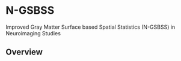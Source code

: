 # N-GSBSS
Improved Gray Matter Surface based Spatial Statistics (N-GSBSS) in Neuroimaging Studies

## Overview

